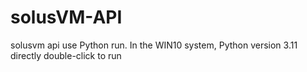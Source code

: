 # solusVM-API
solusvm api use Python run.
In the WIN10 system, Python version 3.11 directly double-click to run
